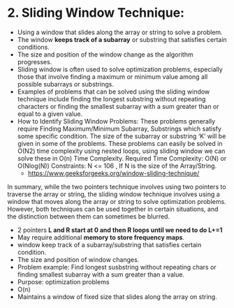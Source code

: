 # 2. **Sliding Window Technique:**

- Using a window that slides along the array or string to solve a problem.
- The window **keeps track of a subarray** or substring that satisfies certain conditions.
- The size and position of the window change as the algorithm progresses.
- Sliding window is often used to solve optimization problems, especially those that involve finding a maximum or minimum value among all possible subarrays or substrings.
- Examples of problems that can be solved using the sliding window technique include finding the longest substring without repeating characters or finding the smallest subarray with a sum greater than or equal to a given value.
- How to Identify Sliding Window Problems:
  These problems generally require Finding Maximum/Minimum Subarray, Substrings which satisfy some specific condition.
  The size of the subarray or substring ‘K’ will be given in some of the problems.
  These problems can easily be solved in O(N2) time complexity using nested loops, using sliding window we can solve these in O(n) Time Complexity.
  Required Time Complexity: O(N) or O(Nlog(N))
  Constraints: N <= 106 , If N is the size of the Array/String.
  - https://www.geeksforgeeks.org/window-sliding-technique/

In summary, while the two pointers technique involves using two pointers to traverse the array or string, the sliding window technique involves using a window that moves along the array or string to solve optimization problems. However, both techniques can be used together in certain situations, and the distinction between them can sometimes be blurred.

- 2 pointers **L and R start at 0 and then R loops until we need to do L+=1**
- May require additional **memory to store frequency maps**.
- window keep track of a subarray/substring that satisfies certain condition.
- The size and position of window changes.
- Problem example: Find longest susbstring without repeating chars or finding smallest subarray with a sum greater than a value.
- Purpose: optimization problems
- O(n)
- Maintains a window of fixed size that slides along the array on string.
